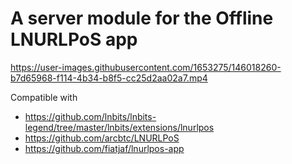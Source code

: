 A server module for the Offline LNURLPoS app
============================================

https://user-images.githubusercontent.com/1653275/146018260-b7d65968-f114-4b34-b8f5-cc25d2aa02a7.mp4

Compatible with
 - https://github.com/lnbits/lnbits-legend/tree/master/lnbits/extensions/lnurlpos
 - https://github.com/arcbtc/LNURLPoS
 - https://github.com/fiatjaf/lnurlpos-app
